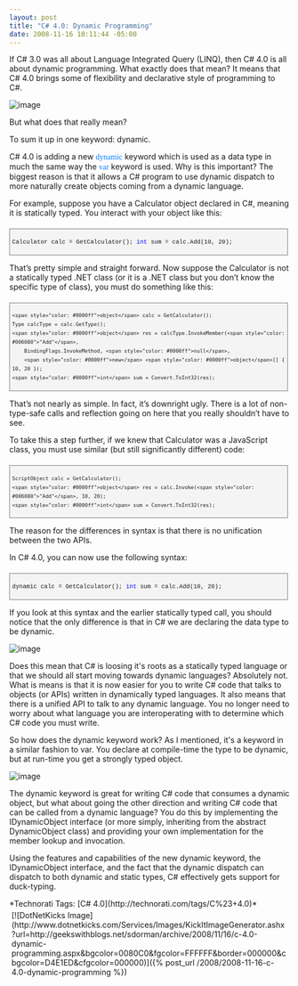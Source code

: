 ```yaml
---
layout: post
title: "C# 4.0: Dynamic Programming"
date: 2008-11-16 10:11:44 -05:00
---
```


If C# 3.0 was all about Language Integrated Query (LINQ), then C# 4.0 is all about dynamic programming. What exactly does that mean? It means that C# 4.0 brings some of flexibility and declarative style of programming to C#.

![image](http://gwb.blob.core.windows.net/sdorman/WindowsLiveWriter/C4.0DynamicProgramming_83F1/image_3.png "image") 

But what does that really mean?

To sum it up in one keyword: dynamic.

C# 4.0 is adding a new <font color="#0080ff" face="con">dynamic</font> keyword which is used as a data type in much the same way the <font color="#0080ff" face="con">var</font> keyword is used. Why is this important? The biggest reason is that it allows a C# program to use dynamic dispatch to more naturally create objects coming from a dynamic language.

For example, suppose you have a Calculator object declared in C#, meaning it is statically typed. You interact with your object like this:

  <div style="border-bottom: gray 1px solid; border-left: gray 1px solid; padding-bottom: 4px; line-height: 12pt; background-color: #f4f4f4; margin: 20px 0px 10px; padding-left: 4px; width: 97.5%; padding-right: 4px; font-family: consolas, 'Courier New', courier, monospace; max-height: 200px; font-size: 8pt; overflow: auto; border-top: gray 1px solid; cursor: text; border-right: gray 1px solid; padding-top: 4px">   

Calculator calc = GetCalculator();
<span style="color: #0000ff">int</span> sum = calc.Add(10, 20);

</div>



That’s pretty simple and straight forward. Now suppose the Calculator is not a statically typed .NET class (or it is a .NET class but you don’t know the specific type of class), you must do something like this:


<div style="border-bottom: gray 1px solid; border-left: gray 1px solid; padding-bottom: 4px; line-height: 12pt; background-color: #f4f4f4; margin: 20px 0px 10px; padding-left: 4px; width: 97.5%; padding-right: 4px; font-family: consolas, 'Courier New', courier, monospace; max-height: 200px; font-size: 8pt; overflow: auto; border-top: gray 1px solid; cursor: text; border-right: gray 1px solid; padding-top: 4px">
  

```
<span style="color: #0000ff">object</span> calc = GetCalculator();
Type calcType = calc.GetType();
<span style="color: #0000ff">object</span> res = calcType.InvokeMember(<span style="color: #006080">"Add"</span>,
    BindingFlags.InvokeMethod, <span style="color: #0000ff">null</span>,
    <span style="color: #0000ff">new</span> <span style="color: #0000ff">object</span>[] { 10, 20 });
<span style="color: #0000ff">int</span> sum = Convert.ToInt32(res);
```

</div>



That’s not nearly as simple. In fact, it’s downright ugly. There is a lot of non-type-safe calls and reflection going on here that you really shouldn’t have to see. 

To take this a step further, if we knew that Calculator was a JavaScript class, you must use similar (but still significantly different) code:


<div style="border-bottom: gray 1px solid; border-left: gray 1px solid; padding-bottom: 4px; line-height: 12pt; background-color: #f4f4f4; margin: 20px 0px 10px; padding-left: 4px; width: 97.5%; padding-right: 4px; font-family: consolas, 'Courier New', courier, monospace; max-height: 200px; font-size: 8pt; overflow: auto; border-top: gray 1px solid; cursor: text; border-right: gray 1px solid; padding-top: 4px">
  

```
ScriptObject calc = GetCalculator();
<span style="color: #0000ff">object</span> res = calc.Invoke(<span style="color: #006080">"Add"</span>, 10, 20);
<span style="color: #0000ff">int</span> sum = Convert.ToInt32(res);
```

</div>



The reason for the differences in syntax is that there is no unification between the two APIs.

In C# 4.0, you can now use the following syntax:


<div style="border-bottom: gray 1px solid; border-left: gray 1px solid; padding-bottom: 4px; line-height: 12pt; background-color: #f4f4f4; margin: 20px 0px 10px; padding-left: 4px; width: 97.5%; padding-right: 4px; font-family: consolas, 'Courier New', courier, monospace; max-height: 200px; font-size: 8pt; overflow: auto; border-top: gray 1px solid; cursor: text; border-right: gray 1px solid; padding-top: 4px">
  

dynamic calc = GetCalculator();
<span style="color: #0000ff">int</span> sum = calc.Add(10, 20);

</div>



If you look at this syntax and the earlier statically typed call, you should notice that the only difference is that in C# we are declaring the data type to be dynamic.

![image](http://gwb.blob.core.windows.net/sdorman/WindowsLiveWriter/C4.0DynamicProgramming_83F1/image_6.png "image") 

Does this mean that C# is loosing it's roots as a statically typed language or that we should all start moving towards dynamic languages? Absolutely not. What is means is that it is now easier for you to write C# code that talks to objects (or APIs) written in dynamically typed languages. It also means that there is a unified API to talk to any dynamic language. You no longer need to worry about what language you are interoperating with to determine which C# code you must write.

So how does the dynamic keyword work? As I mentioned, it's a keyword in a similar fashion to var. You declare at compile-time the type to be dynamic, but at run-time you get a strongly typed object.

![image](http://gwb.blob.core.windows.net/sdorman/WindowsLiveWriter/C4.0DynamicProgramming_83F1/image_9.png "image") 

The dynamic keyword is great for writing C# code that consumes a dynamic object, but what about going the other direction and writing C# code that can be called from a dynamic language? You do this by implementing the IDynamicObject interface (or more simply, inheriting from the abstract DynamicObject class) and providing your own implementation for the member lookup and invocation.

Using the features and capabilities of the new dynamic keyword, the IDynamicObject interface, and the fact that the dynamic dispatch can dispatch to both dynamic and static types, C# effectively gets support for duck-typing.


<div style="padding-bottom: 0px; margin: 0px; padding-left: 0px; padding-right: 0px; display: inline; float: none; padding-top: 0px" id="scid:0767317B-992E-4b12-91E0-4F059A8CECA8:af8b7147-318e-41b5-8b06-d4acba5c97e7" class="wlWriterSmartContent">*Technorati Tags: [C# 4.0](http://technorati.com/tags/C%23+4.0)*</div><div class="wlWriterHeaderFooter" style="text-align:left; margin:0px; padding:4px 4px 4px 4px;">[![DotNetKicks Image](http://www.dotnetkicks.com/Services/Images/KickItImageGenerator.ashx?url=http://geekswithblogs.net/sdorman/archive/2008/11/16/c-4.0-dynamic-programming.aspx&bgcolor=0080C0&fgcolor=FFFFFF&border=000000&cbgcolor=D4E1ED&cfgcolor=000000)]({% post_url /2008/2008-11-16-c-4.0-dynamic-programming %})</div>
